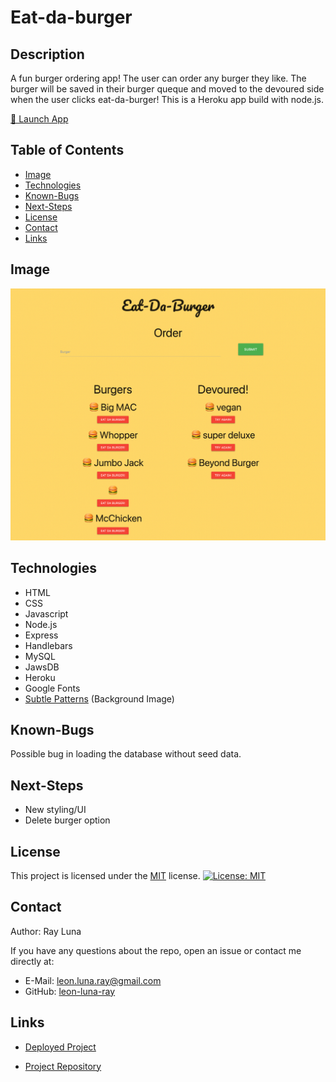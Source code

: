 # Eat-da-burger

## Description

A fun burger ordering app! The user can order any burger they like. The burger will be saved in their burger queque and moved to the devoured side when the user clicks eat-da-burger! This is a Heroku app build with node.js.

[🍔 Launch App](https://burger-app-rluna.herokuapp.com/)

## Table of Contents

- [Image](#image)
- [Technologies](#technologies)
- [Known-Bugs](#known-bugs)
- [Next-Steps](#next-steps)
- [License](#license)
- [Contact](#contact)
- [Links](#links)

## Image

![Screenshot](./public/assets/img/eatdaburger.png)

## Technologies

- HTML
- CSS
- Javascript
- Node.js
- Express
- Handlebars
- MySQL
- JawsDB
- Heroku
- Google Fonts
- [Subtle Patterns](https://www.toptal.com/designers/subtlepatterns/) (Background Image)

## Known-Bugs

Possible bug in loading the database without seed data.

## Next-Steps

- New styling/UI
- Delete burger option

## License

This project is licensed under the [MIT](https://opensource.org/licenses/MIT) license.
[![License: MIT](https://img.shields.io/badge/License-MIT-yellow.svg)](https://opensource.org/licenses/MIT)

## Contact

Author: Ray Luna

If you have any questions about the repo, open an issue or contact me directly at:

- E-Mail: leon.luna.ray@gmail.com
- GitHub: [leon-luna-ray](https://github.com/leon-luna-ray)

## Links

- [Deployed Project](https://burger-app-rluna.herokuapp.com/)

- [Project Repository](https://github.com/leon-luna-ray/burgers-app/)
